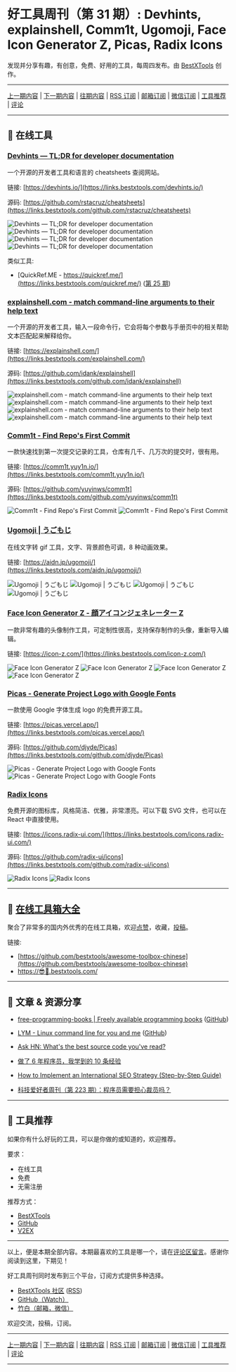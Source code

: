# 好工具周刊（第 31 期）: Devhints, explainshell, Comm1t, Ugomoji, Face Icon Generator Z, Picas, Radix Icons

发现并分享有趣，有创意，免费、好用的工具，每周四发布。由 [BestXTools](https://www.bestxtools.com/) 创作。

---

[上一期内容](https://github.com/bestxtools/weekly-cn/blob/main/docs/issue-30.md) | [下一期内容](https://github.com/bestxtools/weekly-cn/blob/main/docs/issue-32.md) | [往期内容](https://github.com/bestxtools/weekly-cn) | [RSS 订阅](https://discuss-cn.bestxtools.com/t/weekly) | [邮箱订阅](https://bestxtools.zhubai.love/?subscribe=1) | [微信订阅](https://discuss-cn.bestxtools.com/d/5/2) | [工具推荐](https://discuss-cn.bestxtools.com/t/tools) | [评论](https://discuss-cn.bestxtools.com/d/80/3)

---

## 🌈 在线工具

### [Devhints — TL;DR for developer documentation](https://links.bestxtools.com/devhints.io/)

一个开源的开发者工具和语言的 cheatsheets 查阅网站。

链接: [https://devhints.io/](https://links.bestxtools.com/devhints.io/)

源码: [https://github.com/rstacruz/cheatsheets](https://links.bestxtools.com/github.com/rstacruz/cheatsheets)

![Devhints — TL;DR for developer documentation](https://cdn.jsdelivr.net/gh/bestxtools/weekly-cn@main/images/2022-09-22-10-22-04.png)
![Devhints — TL;DR for developer documentation](https://cdn.jsdelivr.net/gh/bestxtools/weekly-cn@main/images/2022-09-22-10-22-01.png)
![Devhints — TL;DR for developer documentation](https://cdn.jsdelivr.net/gh/bestxtools/weekly-cn@main/images/2022-09-22-10-22-02.png)
![Devhints — TL;DR for developer documentation](https://cdn.jsdelivr.net/gh/bestxtools/weekly-cn@main/images/2022-09-22-10-22-03.png)

类似工具:

- [QuickRef.ME - https://quickref.me/](https://links.bestxtools.com/quickref.me/) ([第 25 期](https://discuss-cn.bestxtools.com/d/65))

### [explainshell.com - match command-line arguments to their help text](https://links.bestxtools.com/explainshell.com/)

一个开源的开发者工具，输入一段命令行，它会将每个参数与手册页中的相关帮助文本匹配起来解释给你。

链接: [https://explainshell.com/](https://links.bestxtools.com/explainshell.com/)

源码: [https://github.com/idank/explainshell](https://links.bestxtools.com/github.com/idank/explainshell)

![explainshell.com - match command-line arguments to their help text](https://cdn.jsdelivr.net/gh/bestxtools/weekly-cn@main/images/2022-09-22-10-44-01.png)
![explainshell.com - match command-line arguments to their help text](https://cdn.jsdelivr.net/gh/bestxtools/weekly-cn@main/images/2022-09-22-10-44-02.png)
![explainshell.com - match command-line arguments to their help text](https://cdn.jsdelivr.net/gh/bestxtools/weekly-cn@main/images/2022-09-22-10-44-04.png)
![explainshell.com - match command-line arguments to their help text](https://cdn.jsdelivr.net/gh/bestxtools/weekly-cn@main/images/2022-09-22-10-44-03.png)

### [Comm1t - Find Repo's First Commit](https://links.bestxtools.com/comm1t.yuy1n.io/)

一款快速找到第一次提交记录的工具，仓库有几千、几万次的提交时，很有用。

链接: [https://comm1t.yuy1n.io/](https://links.bestxtools.com/comm1t.yuy1n.io/)

源码: [https://github.com/yuyinws/comm1t](https://links.bestxtools.com/github.com/yuyinws/comm1t)

![Comm1t - Find Repo's First Commit](https://cdn.jsdelivr.net/gh/bestxtools/weekly-cn@main/images/2022-09-22-09-11-01.png)
![Comm1t - Find Repo's First Commit](https://cdn.jsdelivr.net/gh/bestxtools/weekly-cn@main/images/2022-09-22-09-11-02.png)

### [Ugomoji | うごもじ](https://links.bestxtools.com/aidn.jp/ugomoji/)

在线文字转 gif 工具，文字、背景颜色可调，8 种动画效果。

链接: [https://aidn.jp/ugomoji/](https://links.bestxtools.com/aidn.jp/ugomoji/)

![Ugomoji | うごもじ](https://cdn.jsdelivr.net/gh/bestxtools/weekly-cn@main/images/2022-09-22-14-56-01.png)
![Ugomoji | うごもじ](https://cdn.jsdelivr.net/gh/bestxtools/weekly-cn@main/images/2022-09-22-14-56-02.gif)
![Ugomoji | うごもじ](https://cdn.jsdelivr.net/gh/bestxtools/weekly-cn@main/images/2022-09-22-14-56-03.gif)
![Ugomoji | うごもじ](https://cdn.jsdelivr.net/gh/bestxtools/weekly-cn@main/images/2022-09-22-14-56-04.gif)

### [Face Icon Generator Z - 顔アイコンジェネレーター Z](https://links.bestxtools.com/icon-z.com/)

一款非常有趣的头像制作工具，可定制性很高，支持保存制作的头像，重新导入编辑。

链接: [https://icon-z.com/](https://links.bestxtools.com/icon-z.com/)

![Face Icon Generator Z](https://cdn.jsdelivr.net/gh/bestxtools/weekly-cn@main/images/2022-09-22-09-40-01.png)
![Face Icon Generator Z](https://cdn.jsdelivr.net/gh/bestxtools/weekly-cn@main/images/2022-09-22-09-40-02.png)
![Face Icon Generator Z](https://cdn.jsdelivr.net/gh/bestxtools/weekly-cn@main/images/2022-09-22-09-40-03.png)
![Face Icon Generator Z](https://cdn.jsdelivr.net/gh/bestxtools/weekly-cn@main/images/2022-09-22-09-40-04.png)

### [Picas - Generate Project Logo with Google Fonts](https://links.bestxtools.com/picas.vercel.app/)

一款使用 Google 字体生成 logo 的免费开源工具。

链接: [https://picas.vercel.app/](https://links.bestxtools.com/picas.vercel.app/)

源码: [https://github.com/djyde/Picas](https://links.bestxtools.com/github.com/djyde/Picas)

![Picas - Generate Project Logo with Google Fonts](https://cdn.jsdelivr.net/gh/bestxtools/weekly-cn@main/images/2022-09-22-10-00-01.png)
![Picas - Generate Project Logo with Google Fonts](https://cdn.jsdelivr.net/gh/bestxtools/weekly-cn@main/images/2022-09-22-10-00-02.png)

### [Radix Icons](https://links.bestxtools.com/icons.radix-ui.com/)

免费开源的图标库，风格简洁、优雅，非常漂亮。可以下载 SVG 文件，也可以在 React 中直接使用。

链接: [https://icons.radix-ui.com/](https://links.bestxtools.com/icons.radix-ui.com/)

源码: [https://github.com/radix-ui/icons](https://links.bestxtools.com/github.com/radix-ui/icons)

![Radix Icons](https://cdn.jsdelivr.net/gh/bestxtools/weekly-cn@main/images/2022-09-22-14-28-01.png)
![Radix Icons](https://cdn.jsdelivr.net/gh/bestxtools/weekly-cn@main/images/2022-09-22-14-28-02.png)

---

## 🧰 [在线工具箱大全](https://awesome-toolbox-chinese.bestxtools.com/)

聚合了非常多的国内外优秀的在线工具箱，欢迎[点赞](https://github.com/bestxtools/awesome-toolbox-chinese)，收藏，[投稿](https://github.com/bestxtools/awesome-toolbox-chinese/issues)。

链接:

- [https://github.com/bestxtools/awesome-toolbox-chinese](https://github.com/bestxtools/awesome-toolbox-chinese)
- [https://😎🧰.bestxtools.com/](https://😎🧰.bestxtools.com/)

---

## 🌈 文章 & 资源分享

- [free-programming-books | Freely available programming books](https://links.bestxtools.com/ebookfoundation.github.io/free-programming-books-search/) ([GitHub](https://links.bestxtools.com/github.com/EbookFoundation/free-programming-books))

- [LYM - Linux command line for you and me](https://links.bestxtools.com/lym.readthedocs.io/en/latest/) ([GitHub](https://links.bestxtools.com/github.com/kushaldas/lym))

- [Ask HN: What's the best source code you've read?](https://links.bestxtools.com/news.ycombinator.com/item?id=32793534)

- [做了 6 年程序员，我学到的 10 条经验](https://links.bestxtools.com/lutaonan.com/blog/things-i-learnt-after-6-years-as-software-engineer/)

- [How to Implement an International SEO Strategy (Step-by-Step Guide)](https://links.bestxtools.com/ahrefs.com/blog/international-seo/)

- [科技爱好者周刊（第 223 期）：程序员需要担心裁员吗？](https://links.bestxtools.com/www.ruanyifeng.com/blog/2022/09/weekly-issue-223.html)

---

## 🌈 工具推荐

如果你有什么好玩的工具，可以是你做的或知道的，欢迎推荐。

要求：

- 在线工具
- 免费
- 无需注册

推荐方式：

- [BestXTools](https://discuss-cn.bestxtools.com/d/8)
- [GitHub](https://github.com/bestxtools/weekly-cn/issues)
- [V2EX](https://links.bestxtools.com/www.v2ex.com/t/836201?r=BestXTools)

---

以上，便是本期全部内容。本期最喜欢的工具是哪一个，请在[评论区留言](https://discuss-cn.bestxtools.com/d/80/3)。感谢你阅读到这里，下期见！

好工具周刊同时发布到三个平台，订阅方式提供多种选择。

- [BestXTools 社区](https://discuss-cn.bestxtools.com/t/weekly) ([RSS](https://discuss-cn.bestxtools.com/atom/t/weekly/discussions))
- [GitHub（Watch）](https://github.com/bestxtools/weekly-cn)
- [竹白（邮箱，微信）](https://bestxtools.zhubai.love/?subscribe=1)

欢迎交流，投稿，订阅。

---

[上一期内容](https://github.com/bestxtools/weekly-cn/blob/main/docs/issue-30.md) | [下一期内容](https://github.com/bestxtools/weekly-cn/blob/main/docs/issue-32.md) | [往期内容](https://github.com/bestxtools/weekly-cn) | [RSS 订阅](https://discuss-cn.bestxtools.com/t/weekly) | [邮箱订阅](https://bestxtools.zhubai.love/?subscribe=1) | [微信订阅](https://discuss-cn.bestxtools.com/d/5/2) | [工具推荐](https://discuss-cn.bestxtools.com/t/tools) | [评论](https://discuss-cn.bestxtools.com/d/80/3)

---
